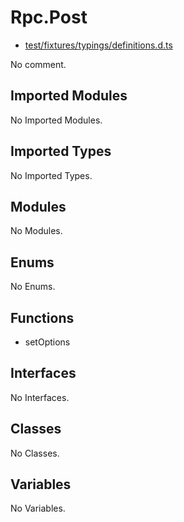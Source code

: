 # Rpc.Post

* [test/fixtures/typings/definitions.d.ts](/test/fixtures/typings/definitions.d.ts#L81)

No comment.

## Imported Modules

No Imported Modules.

## Imported Types

No Imported Types.

## Modules

No Modules.

## Enums

No Enums.

## Functions

* setOptions

## Interfaces

No Interfaces.

## Classes

No Classes.

## Variables

No Variables.
